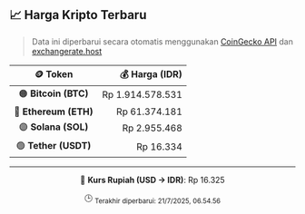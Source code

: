 

<!-- HARGA_KRIPTO -->
## 📈 Harga Kripto Terbaru

> Data ini diperbarui secara otomatis menggunakan [CoinGecko API](https://www.coingecko.com/) dan [exchangerate.host](https://exchangerate.host/)

<div align="center">

| 🪙 Token | 💰 Harga (IDR) |
|:------:|---------------:|
| 🟠 **Bitcoin (BTC)**   | Rp 1.914.578.531 |
| 🔵 **Ethereum (ETH)**  | Rp 61.374.181 |
| 🟣 **Solana (SOL)**    | Rp 2.955.468 |
| 🟢 **Tether (USDT)**   | Rp 16.334 |

---

💱 **Kurs Rupiah (USD → IDR)**: Rp 16.325

🕒 <sub>Terakhir diperbarui: 21/7/2025, 06.54.56</sub>

</div>
<!-- /HARGA_KRIPTO -->